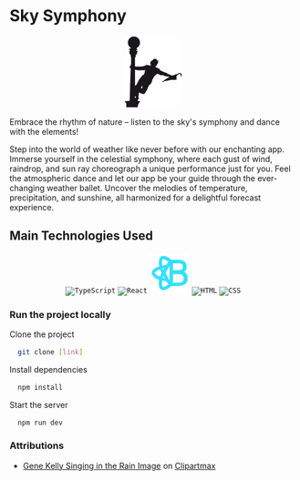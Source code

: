 # Sky Symphony

<div align="center" display='flex' > 
<img width='100px' src="src/assets/singing-in-the-rain.png" alt="Gene Kelly Singing In The Rain Silhouette" title="Weather App Icon"/> 
</div>


Embrace the rhythm of nature – listen to the sky's symphony and dance with the elements!

Step into the world of weather like never before with our enchanting app. Immerse yourself in the celestial symphony, where each gust of wind,  raindrop, and sun ray choreograph a unique performance just for you. Feel the atmospheric dance and let our app be your guide through the ever-changing weather ballet. Uncover the melodies of temperature, precipitation, and sunshine, all harmonized for a delightful forecast experience.

## Main Technologies Used

<div align="center">
	<code><img width="70" src="https://user-images.githubusercontent.com/25181517/183890598-19a0ac2d-e88a-4005-a8df-1ee36782fde1.png" alt="TypeScript" title="TypeScript"/></code>
	<code><img width="70" src="https://user-images.githubusercontent.com/25181517/183897015-94a058a6-b86e-4e42-a37f-bf92061753e5.png" alt="React" title="React"/></code>
   <code><img width="70" src="src/assets/react-bootstrap-logo.png" alt="React Bootstrap" title="React Bootstrap"/></code>
	<code><img width="70" src="https://user-images.githubusercontent.com/25181517/192158954-f88b5814-d510-4564-b285-dff7d6400dad.png" alt="HTML" title="HTML"/></code>
	<code><img width="70" src="https://user-images.githubusercontent.com/25181517/183898674-75a4a1b1-f960-4ea9-abcb-637170a00a75.png" alt="CSS" title="CSS"/></code>
</div>

<!-- ### EXTRA TECHNOLOGIES -->

<!-- Maybe... x)
-   Redux - For state management
-   Moment.js - For date & time handling and conversion -->

### Run the project locally

Clone the project

```bash
  git clone [link]
```

Install dependencies

```bash
  npm install
```

Start the server

```bash
  npm run dev
```

### Attributions

-   <a href="https://www.clipartmax.com/middle/m2H7Z5A0K9Z5m2m2_gene-kelly-singing-in-the-rain-silhouette-gene-kelly-singing-in-the/">Gene Kelly Singing in the Rain Image</a> on <a href="https://www.clipartmax.com/">Clipartmax</a>
